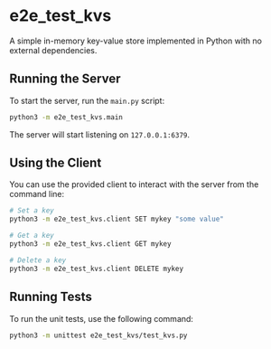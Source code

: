 # e2e_test_kvs

A simple in-memory key-value store implemented in Python with no external dependencies.

## Running the Server

To start the server, run the `main.py` script:

```bash
python3 -m e2e_test_kvs.main
```

The server will start listening on `127.0.0.1:6379`.

## Using the Client

You can use the provided client to interact with the server from the command line:

```bash
# Set a key
python3 -m e2e_test_kvs.client SET mykey "some value"

# Get a key
python3 -m e2e_test_kvs.client GET mykey

# Delete a key
python3 -m e2e_test_kvs.client DELETE mykey
```

## Running Tests

To run the unit tests, use the following command:

```bash
python3 -m unittest e2e_test_kvs/test_kvs.py
```